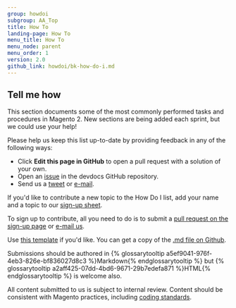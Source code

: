 ```yaml
---
group: howdoi
subgroup: AA_Top
title: How To
landing-page: How To
menu_title: How To
menu_node: parent
menu_order: 1
version: 2.0
github_link: howdoi/bk-how-do-i.md
---
```


## Tell me how

This section documents some of the most commonly performed tasks and procedures in Magento 2. New sections are being added each sprint, but we could use your help!

Please help us keep this list up-to-date by providing feedback in any of the following ways:

*	Click **Edit this page in GitHub** to open a pull request with a solution of your own.
*	Open an <a href="https://github.com/magento/devdocs/issues" target="_blank">issue</a> in the devdocs GitHub repository.
*	Send us a <a href="https://twitter.com/MagentoDevDocs" target="_blank">tweet</a> or <a href="mailto:DL-Magento-Doc-Feedback@magento.com">e-mail</a>.

If you'd like to contribute a new topic to the How Do I list, add your name and a topic to our <a href="{{ page.baseurl }}/howdoi/howdoi_contribute.html">sign-up sheet</a>.

To sign up to contribute, all you need to do is to submit a <a href="{{ page.baseurl }}/howdoi/howdoi_contribute.html">pull request on the sign-up page</a> or <a href="mailto:DL-Magento-Doc-Feedback@magento.com">e-mail us</a>. 

Use <a href="{{ page.baseurl }}/howdoi/howdoi_template.html">this template</a> if you'd like. You can get a copy of the <a href="{{ site.githuburl }}howdoi/howdoi_template.md">.md file  on Github</a>.

Submissions should be authored in {% glossarytooltip a5ef9041-976f-4eb3-826e-bf836027d8c3 %}Markdown{% endglossarytooltip %} but {% glossarytooltip a2aff425-07dd-4bd6-9671-29b7edefa871 %}HTML{% endglossarytooltip %} is welcome also.

<div class="bs-callout bs-callout-info" id="info">
  <p>All content submitted to us is subject to internal review. Content should be consistent with Magento practices, including <a href="{{ page.baseurl }}/coding-standards/bk-coding-standards.html">coding standards</a>.</p>
</div>


